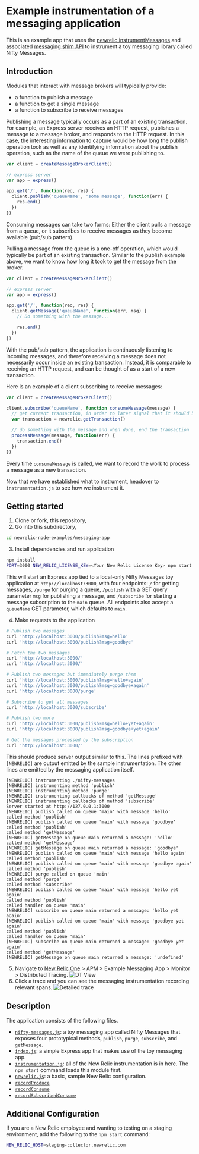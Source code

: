 # Example instrumentation of a messaging application

This is an example app that uses the [newrelic.instrumentMessages](https://newrelic.github.io/node-newrelic/API.html#instrumentMessages) and associated [messaging shim API](https://newrelic.github.io/node-newrelic/MessageShim.html) to instrument a toy messaging library called Nifty Messages.

## Introduction

Modules that interact with message brokers will typically provide:

* a function to publish a message
* a function to get a single message
* a function to subscribe to receive messages

Publishing a message typically occurs as a part of an existing transaction. For example, an Express server receives an HTTP request, publishes a message to a message broker, and responds to the HTTP request. In this case, the interesting information to capture would be how long the publish operation took as well as any identifying information about the publish operation, such as the name of the queue we were publishing to.

```js
var client = createMessageBrokerClient()

// express server
var app = express()

app.get('/', function(req, res) {
  client.publish('queueName', 'some message', function(err) {
    res.end()
  })
})
```

Consuming messages can take two forms: Either the client pulls a message from a queue, or it subscribes to receive messages as they become available (pub/sub pattern).

Pulling a message from the queue is a one-off operation, which would typically be part of an existing transaction. Similar to the publish example above, we want to know how long it took to get the message from the broker.

```js
var client = createMessageBrokerClient()

// express server
var app = express()

app.get('/', function(req, res) {
  client.getMessage('queueName', function(err, msg) {
    // Do something with the message...

    res.end()
  })
})
```

With the pub/sub pattern, the application is continuously listening to incoming messages, and therefore receiving a message does not necessarily occur inside an existing transaction. Instead, it is comparable to receiving an HTTP request, and can be thought of as a start of a new transaction.

Here is an example of a client subscribing to receive messages:

```js
var client = createMessageBrokerClient()

client.subscribe('queueName', function consumeMessage(message) {
  // get current transaction, in order to later signal that it should be ended
  var transaction = newrelic.getTransaction()

  // do something with the message and when done, end the transaction
  processMessage(message, function(err) {
    transaction.end()
  })
})
```

Every time `consumeMessage` is called, we want to record the work to process a message as a new transaction. 

Now that we have established what to instrument, headover to `instrumentation.js` to see how we instrument it.

## Getting started

1. Clone or fork, this repository,
2. Go into this subdirectory,

```sh
cd newrelic-node-examples/messaging-app
```

3. Install dependencies and run application

```sh
npm install
PORT=3000 NEW_RELIC_LICENSE_KEY=<Your New Relic License Key> npm start
```

This will start an Express app tied to a local-only Nifty Messages toy application at `http://localhost:3000`, with four endpoints: `/` for getting messages, `/purge` for purging a queue, `/publish` with a GET query parameter `msg` for publishing a message, and `/subscribe` for starting a message subscription to the `main` queue. All endpoints also accept a `queueName` GET parameter, which defaults to `main`.

4. Make requests to the application

```sh
# Publish two messages
curl 'http://localhost:3000/publish?msg=hello'
curl 'http://localhost:3000/publish?msg=goodbye'

# Fetch the two messages
curl 'http://localhost:3000/'
curl 'http://localhost:3000/'

# Publish two messages but immediately purge them
curl 'http://localhost:3000/publish?msg=hello+again'
curl 'http://localhost:3000/publish?msg=goodbye+again'
curl 'http://localhost:3000/purge'

# Subscribe to get all messages
curl 'http://localhost:3000/subscribe'

# Publish two more
curl 'http://localhost:3000/publish?msg=hello+yet+again'
curl 'http://localhost:3000/publish?msg=goodbye+yet+again'

# Get the messages processed by the subscription
curl 'http://localhost:3000/'
```

This should produce server output similar to this. The lines prefixed with `[NEWRELIC]` are output emitted by the sample instrumentation. The other lines are emitted by the messaging application itself.

```
[NEWRELIC] instrumenting ./nifty-messages
[NEWRELIC] instrumenting method 'publish'
[NEWRELIC] instrumenting method 'purge'
[NEWRELIC] instrumenting callbacks of method 'getMessage'
[NEWRELIC] instrumenting callbacks of method 'subscribe'
Server started at http://127.0.0.1:3000
[NEWRELIC] publish called on queue 'main' with message 'hello'
called method 'publish'
[NEWRELIC] publish called on queue 'main' with message 'goodbye'
called method 'publish'
called method 'getMessage'
[NEWRELIC] getMessage on queue main returned a message: 'hello'
called method 'getMessage'
[NEWRELIC] getMessage on queue main returned a message: 'goodbye'
[NEWRELIC] publish called on queue 'main' with message 'hello again'
called method 'publish'
[NEWRELIC] publish called on queue 'main' with message 'goodbye again'
called method 'publish'
[NEWRELIC] purge called on queue 'main'
called method 'purge'
called method 'subscribe'
[NEWRELIC] publish called on queue 'main' with message 'hello yet again'
called method 'publish'
called handler on queue 'main'
[NEWRELIC] subscribe on queue main returned a message: 'hello yet again'
[NEWRELIC] publish called on queue 'main' with message 'goodbye yet again'
called method 'publish'
called handler on queue 'main'
[NEWRELIC] subscribe on queue main returned a message: 'goodbye yet again'
called method 'getMessage'
[NEWRELIC] getMessage on queue main returned a message: 'undefined'
```

5. Navigate to [New Relic One](https://one.newrelic.com) > APM > Example Messaging App > Monitor > Distributed Tracing.
   ![DT View](./images/dt-view.png?raw=true "DT view")
6. Click a trace and you can see the messaging instrumentation recording relevant spans.
   ![Detailed trace](./images/dt-details.png?raw=true "Detailed Trace")

## Description

The application consists of the following files.

* [`nifty-messages.js`](./nifty-messages.js): a toy messaging app called Nifty Messages that exposes four prototypical methods, `publish`, `purge`, `subscribe`, and `getMessage`.
* [`index.js`](./index.js): a simple Express app that makes use of the toy messaging app.
* [`instrumentation.js`](./instrumentation.js): all of the New Relic instrumentation is in here. The `npm start` command loads this module first.
* [`newrelic.js`](./newrelic.js): a basic, sample New Relic configuration.
* [`recordProduce`](https://newrelic.github.io/node-newrelic/MessageShim.html#recordProduce)
* [`recordConsume`](https://newrelic.github.io/node-newrelic/MessageShim.html#recordConsume)
* [`recordSubscribedConsume`](https://newrelic.github.io/node-newrelic/MessageShim.html#recordSubscribedConsume)

## Additional Configuration

If you are a New Relic employee and wanting to testing on a staging environment, add the following to the `npm start` command:

```sh
NEW_RELIC_HOST=staging-collector.newrelic.com
```
